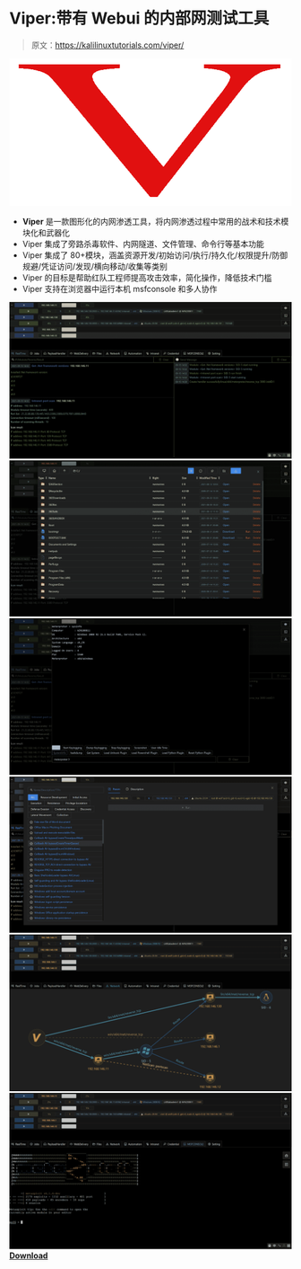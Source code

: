# Viper:带有 Webui 的内部网测试工具

> 原文：<https://kalilinuxtutorials.com/viper/>

[![](img/fad31ba6ee01d52420ac6cb416a7807d.png)](https://blogger.googleusercontent.com/img/a/AVvXsEiFBskgJR8-5oLsPpFKKFbmvAbTJFbRfwMh6Zp_Ju5ENk0DNU319VuVsIQ58A1LabYGecMkV9Qyy-iRaUzaKKjfzuk0X-ZXUI9gs8_-bwhxFnKByTMNpW-ZmZBY5AYS3s4vROdBMFG6BzHfdIk9sws5StBZUhBmuxE-A68Z4XXG_8SdeJLcyRa_Znrs=s728)

*   **Viper** 是一款图形化的内网渗透工具，将内网渗透过程中常用的战术和技术模块化和武器化
*   Viper 集成了旁路杀毒软件、内网隧道、文件管理、命令行等基本功能
*   Viper 集成了 80+模块，涵盖资源开发/初始访问/执行/持久化/权限提升/防御规避/凭证访问/发现/横向移动/收集等类别
*   Viper 的目标是帮助红队工程师提高攻击效率，简化操作，降低技术门槛
*   Viper 支持在浏览器中运行本机 msfconsole 和多人协作

![](img/cd54c1275e31e0db5f6bee7b4a618d2c.png)![](img/38801efcc7d3fb75ff4b8b00717ea264.png)![](img/92fd81377eee64800f2f7a4662eed21e.png)![](img/e02ab7abab56eba90edc6e677f5cfc96.png)![](img/c1687d12086cee4080c6067c5e9d29bc.png)![](img/aefa74af620daa8eafade2bc3a773669.png)[**Download**](https://github.com/FunnyWolf/Viper)